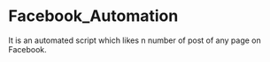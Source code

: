 # Facebook_Automation
It is an automated script which likes n number of post of any page on Facebook.
